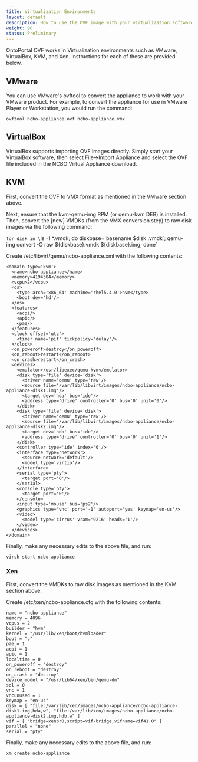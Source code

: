 ```yaml
---
title: Virtualization Environments
layout: default
description: How to use the OVF image with your virtualization software
weight: 90
status: Preliminary
---
```


OntoPortal OVF works in Virtualization environments such as VMware, VirtualBox, KVM, and Xen.
Instructions for each of these are provided below.

## VMware
You can use VMware's ovftool to convert the appliance to work with your VMware product. 
For example, to convert the appliance for use in VMware Player or Workstation, you would run the command:

`ovftool ncbo-appliance.ovf ncbo-appliance.vmx`

## VirtualBox
VirtualBox supports importing OVF images directly. 
Simply start your VirtualBox software, 
then select File->Import Appliance and select the OVF file included in the NCBO Virtual Appliance download.

## KVM
First, convert the OVF to VMX format as mentioned in the VMware section above.

Next, ensure that the kvm-qemu-img RPM (or qemu-kvm DEB) is installed. 
Then, convert the [new] VMDKs (from the VMX conversion step) to raw disk images via the following command:

`for disk in \`ls -1 \*.vmdk; do diskbase=\`basename $disk .vmdk\`; qemu-img convert -O raw ${diskbase}.vmdk ${diskbase}.img; done`

Create /etc/libvirt/qemu/ncbo-appliance.xml with the following contents:
```
<domain type='kvm'>
  <name>ncbo-appliance</name>
  <memory>4194304</memory>
  <vcpu>2</vcpu>
  <os>
    <type arch='x86_64' machine='rhel5.4.0'>hvm</type>
    <boot dev='hd'/>
  </os>
  <features>
    <acpi/>
    <apic/>
    <pae/>
  </features>
  <clock offset='utc'>
    <timer name='pit' tickpolicy='delay'/>
  </clock>
  <on_poweroff>destroy</on_poweroff>
  <on_reboot>restart</on_reboot>
  <on_crash>restart</on_crash>
  <devices>
    <emulator>/usr/libexec/qemu-kvm</emulator>
    <disk type='file' device='disk'>
      <driver name='qemu' type='raw'/>
      <source file='/var/lib/libvirt/images/ncbo-appliance/ncbo-appliance-disk1.img'/>
      <target dev='hda' bus='ide'/>
      <address type='drive' controller='0' bus='0' unit='0'/>
    </disk>
    <disk type='file' device='disk'>
      <driver name='qemu' type='raw'/>
      <source file='/var/lib/libvirt/images/ncbo-appliance/ncbo-appliance-disk2.img'/>
      <target dev='hdb' bus='ide'/>
      <address type='drive' controller='0' bus='0' unit='1'/>
    </disk>
    <controller type='ide' index='0'/>
    <interface type='network'>
      <source network='default'/>
      <model type='virtio'/>
    </interface>
    <serial type='pty'>
      <target port='0'/>
    </serial>
    <console type='pty'>
      <target port='0'/>
    </console>
    <input type='mouse' bus='ps2'/>
    <graphics type='vnc' port='-1' autoport='yes' keymap='en-us'/>
    <video>
      <model type='cirrus' vram='9216' heads='1'/>
    </video>
  </devices>
</domain>
```

Finally, make any necessary edits to the above file, and run:

`virsh start ncbo-appliance`

### Xen
First, convert the VMDKs to raw disk images as mentioned in the KVM section above.

Create /etc/xen/ncbo-appliance.cfg with the following contents:

```
name = "ncbo-appliance"
memory = 4096
vcpus = 2
builder = "hvm"
kernel = "/usr/lib/xen/boot/hvmloader"
boot = "c"
pae = 1
acpi = 1
apic = 1
localtime = 0
on_poweroff = "destroy"
on_reboot = "destroy"
on_crash = "destroy"
device_model = "/usr/lib64/xen/bin/qemu-dm"
sdl = 0
vnc = 1
vncunused = 1
keymap = "en-us"
disk = [ "file:/var/lib/xen/images/ncbo-appliance/ncbo-appliance-disk1.img,hda,w", "file:/var/lib/xen/images/ncbo-appliance/ncbo-appliance-disk2.img,hdb,w" ]
vif = [ "bridge=xenbr0,script=vif-bridge,vifname=vif41.0" ]
parallel = "none"
serial = "pty"
```

Finally, make any necessary edits to the above file, and run:

`xm create ncbo-appliance`
